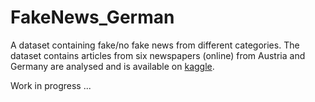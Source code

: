 # FakeNews_German

A dataset containing fake/no fake news from different categories. The dataset contains articles from six newspapers (online) from Austria and Germany are analysed and is available on [kaggle](https://www.kaggle.com/astoeckl/fake-news-dataset-german).

Work in progress ...
